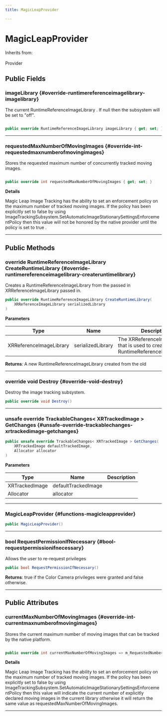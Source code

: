 ```yaml
---
title: MagicLeapProvider

---
```


# MagicLeapProvider







Inherits from: <br></br>Provider




## Public Fields

### imageLibrary {#override-runtimereferenceimagelibrary-imagelibrary}

The current  RuntimeReferenceImageLibrary . If  null  then the subsystem will be set to "off". 

```csharp

public override RuntimeReferenceImageLibrary imageLibrary { get; set; }

```






-----------

### requestedMaxNumberOfMovingImages {#override-int-requestedmaxnumberofmovingimages}

Stores the requested maximum number of concurrently tracked moving images. 

```csharp

public override int requestedMaxNumberOfMovingImages { get; set; }

```


**Details**

Magic Leap Image Tracking has the ability to set an enforcement policy on the maximum number of tracked moving images. If the policy has been explicitly set to  false  by using ImageTrackingSubsystem.SetAutomaticImageStationarySettingsEnforcementPolicy then this value will not be honored by the native provider until the policy is set to  true . 





-----------

## Public Methods

### override RuntimeReferenceImageLibrary CreateRuntimeLibrary {#override-runtimereferenceimagelibrary-createruntimelibrary}

Creates a  RuntimeReferenceImageLibrary  from the passed in  XRReferenceImageLibrary  passed in. 

```csharp
public override RuntimeReferenceImageLibrary CreateRuntimeLibrary(
    XRReferenceImageLibrary serializedLibrary
)
```


**Parameters**

| Type | Name  | Description  | 
|--|--|--|
| XRReferenceImageLibrary |serializedLibrary|The  XRReferenceImageLibrary  that is used to create the  RuntimeReferenceImageLibrary |






**Returns**: A new  RuntimeReferenceImageLibrary  created from the old 



-----------

### override void Destroy {#override-void-destroy}

Destroy the image tracking subsystem. 

```csharp
public override void Destroy()
```






-----------

### unsafe override TrackableChanges&lt; XRTrackedImage &gt; GetChanges {#unsafe-override-trackablechanges-xrtrackedimage-getchanges}

```csharp
public unsafe override TrackableChanges< XRTrackedImage > GetChanges(
    XRTrackedImage defaultTrackedImage,
    Allocator allocator
)
```


**Parameters**

| Type | Name  | Description  | 
|--|--|--|
| XRTrackedImage |defaultTrackedImage||
| Allocator |allocator||






-----------

###  MagicLeapProvider {#functions-magicleapprovider}

```csharp
public MagicLeapProvider()
```






-----------

### bool RequestPermissionIfNecessary {#bool-requestpermissionifnecessary}

Allows the user to re-request privileges 

```csharp
public bool RequestPermissionIfNecessary()
```






**Returns**:  true  if the Color Camera privileges were granted and  false  otherwise. 



-----------

## Public Attributes

### currentMaxNumberOfMovingImages {#override-int-currentmaxnumberofmovingimages}

Stores the current maximum number of moving images that can be tracked by the native platform. 

```csharp

public override int currentMaxNumberOfMovingImages => m_RequestedNumberOfMovingImages;

```


**Details**

Magic Leap Image Tracking has the ability to set an enforcement policy on the maximum number of tracked moving images. If the policy has been explicitly set to  false  by using ImageTrackingSubsystem.SetAutomaticImageStationarySettingsEnforcementPolicy then this value will indicate the current number of explicitly declared moving images in the current library otherwise it will return the same value as requestedMaxNumberOfMovingImages. 





-----------


